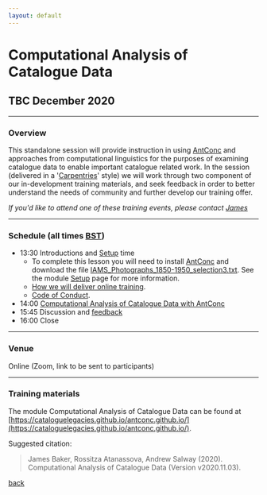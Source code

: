 ```yaml
---
layout: default
---
```


# Computational Analysis of Catalogue Data

## TBC December 2020

______
### Overview

This standalone session will provide instruction in using [AntConc](http://www.laurenceanthony.net/software/antconc/) and approaches from computational linguistics for the purposes of examining catalogue data to enable important catalogue related work. In the session (delivered in a '[Carpentries](https://carpentries.org/)' style) we will work through two component of our in-development training materials, and seek feedback in order to better understand the needs of community and further develop our training offer.

*If you'd like to attend one of these training events, please contact [James](http://www.sussex.ac.uk/profiles/371022)*

______
### Schedule (all times [BST](https://www.timeanddate.com/worldclock/fixedtime.html?iso=20200709T1330))

- 13:30 Introductions and [Setup](https://cataloguelegacies.github.io/antconc.github.io/setup.html) time
	- To complete this lesson you will need to install [AntConc](http://www.laurenceanthony.net/software/antconc/) and download the file [IAMS_Photographs_1850-1950_selection3.txt](https://github.com/CatalogueLegacies/antconc.github.io/blob/gh-pages/data/IAMS_Photographs_1850-1950_selection3.txt). See the module [Setup](https://cataloguelegacies.github.io/antconc.github.io/setup.html) page for more information.
	- [How we will deliver online training](https://github.com/CatalogueLegacies/antconc.github.io/issues/28).
	- [Code of Conduct](https://cataloguelegacies.github.io/coc).
- 14:00 [Computational Analysis of Catalogue Data with AntConc](https://cataloguelegacies.github.io/antconc.github.io)
- 15:45 Discussion and [feedback](https://docs.google.com/forms/d/e/1FAIpQLSdthDyMEAmiL5uY2GTov5OSKSw4HbpBN2A_-LbCOHDkbwVaKQ/viewform)
- 16:00 Close

______
### Venue

Online (Zoom, link to be sent to participants)

______
### Training materials

The module Computational Analysis of Catalogue Data can be found at [https://cataloguelegacies.github.io/antconc.github.io/](https://cataloguelegacies.github.io/antconc.github.io/).

Suggested citation:

> James Baker, Rossitza Atanassova, Andrew Salway (2020). Computational Analysis of Catalogue Data (Version v2020.11.03). 

[back](./)
